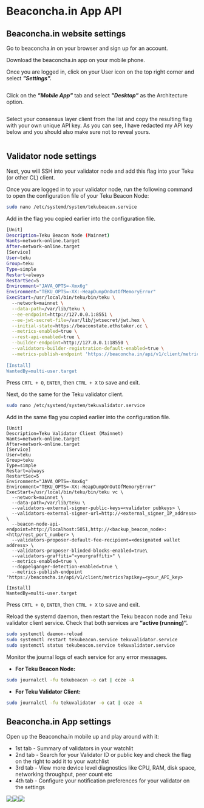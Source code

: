 # Beaconcha.in App API

## Beaconcha.in website settings

Go to beaconcha.in on your browser and sign up for an account.

Download the beaconcha.in app on your mobile phone.

Once you are logged in, click on your User icon on the top right corner and select _**"Settings".**_

<figure><img src="../../.gitbook/assets/Screenshot 2023-08-16 at 2.52.42 PM.png" alt=""><figcaption></figcaption></figure>

Click on the _**"Mobile App"**_ tab and select _**"Desktop"**_ as the Architecture option.

<figure><img src="../../.gitbook/assets/Screenshot 2023-08-16 at 2.54.21 PM.png" alt=""><figcaption></figcaption></figure>

Select your consensus layer client from the list and copy the resulting flag with your own unique API key. As you can see, I have redacted my API key below and you should also make sure not to reveal yours.

<figure><img src="../../.gitbook/assets/Screenshot 2023-08-16 at 2.57.08 PM.png" alt=""><figcaption></figcaption></figure>

## Validator node settings

Next, you will SSH into your validator node and add this flag into your Teku (or other CL) client.

Once you are logged in to your validator node, run the following command to open the configuration file of your Teku Beacon Node:

```bash
sudo nano /etc/systemd/system/tekubeacon.service
```

Add in the flag you copied earlier into the configuration file.

```bash
[Unit]
Description=Teku Beacon Node (Mainnet)
Wants=network-online.target
After=network-online.target
[Service]
User=teku
Group=teku
Type=simple
Restart=always
RestartSec=5
Environment="JAVA_OPTS=-Xmx6g"
Environment="TEKU_OPTS=-XX:-HeapDumpOnOutOfMemoryError"
ExecStart=/usr/local/bin/teku/bin/teku \
  --network=mainnet \
  --data-path=/var/lib/teku \
  --ee-endpoint=http://127.0.0.1:8551 \
  --ee-jwt-secret-file=/var/lib/jwtsecret/jwt.hex \
  --initial-state=https://beaconstate.ethstaker.cc \
  --metrics-enabled=true \
  --rest-api-enabled=true \
  --builder-endpoint=http://127.0.0.1:18550 \
  --validators-builder-registration-default-enabled=true \
  --metrics-publish-endpoint 'https://beaconcha.in/api/v1/client/metrics?apikey=<your_API_key>
  
[Install]
WantedBy=multi-user.target
```

Press `CRTL + O`, `ENTER`, then `CTRL + X` to save and exit.

Next, do the same for the Teku validator client.

```bash
sudo nano /etc/systemd/system/tekuvalidator.service
```

Add in the same flag you copied earlier into the configuration file.

```
[Unit]
Description=Teku Validator Client (Mainnet)
Wants=network-online.target
After=network-online.target
[Service]
User=teku
Group=teku
Type=simple
Restart=always
RestartSec=5
Environment="JAVA_OPTS=-Xmx6g"
Environment="TEKU_OPTS=-XX:-HeapDumpOnOutOfMemoryError"
ExecStart=/usr/local/bin/teku/bin/teku vc \
  --network=mainnet \
  --data-path=/var/lib/teku \
  --validators-external-signer-public-keys=<validator pubkeys> \
  --validators-external-signer-url=http://<external_signer_IP_address> \
  --beacon-node-api-endpoint=http://localhost:5051,http://<backup_beacon_node>:<http/rest_port_number> \
  --validators-proposer-default-fee-recipient=<designated wallet address> \
  --validators-proposer-blinded-blocks-enabled=true\
  --validators-graffiti="<yourgraffiti>" \
  --metrics-enabled=true \
  --doppelganger-detection-enabled=true \
  --metrics-publish-endpoint 'https://beaconcha.in/api/v1/client/metrics?apikey=<your_API_key>
  
[Install]
WantedBy=multi-user.target
```

Press `CRTL + O`, `ENTER`, then `CTRL + X` to save and exit.

Reload the systemd daemon, then restart the Teku beacon node and Teku validator client service. Check that both services are **“active (running)”.**

```bash
sudo systemctl daemon-reload
sudo systemctl restart tekubeacon.service tekuvalidator.service
sudo systemctl status tekubeacon.service tekuvalidator.service
```

Monitor the journal logs of each service for any error messages.

* &#x20;**For Teku Beacon Node:**

```bash
sudo journalctl -fu tekubeacon -o cat | ccze -A
```

* **For Teku Validator Client:**

```bash
sudo journalctl -fu tekuvalidator -o cat | ccze -A
```

## Beaconcha.in App settings

Open up the Beaconcha.in mobile up and play around with it:&#x20;

* 1st tab - Summary of validators in your watchlit
* 2nd tab - Search for your Validator ID or public key and check the flag on the right to add it to your watchlist
* 3rd tab -  View more device level diagnostics like CPU, RAM, disk space, networking throughput, peer count etc
* 4th tab - Configure your notification preferences for your validator on the settings

![](<../../.gitbook/assets/460x0w (2).webp>)![](<../../.gitbook/assets/460x0w (1) (1).webp>)![](<../../.gitbook/assets/Screenshot 2023-08-16 at 4.07.01 PM.png>)<img src="../../.gitbook/assets/image (22).png" alt="" data-size="original">

